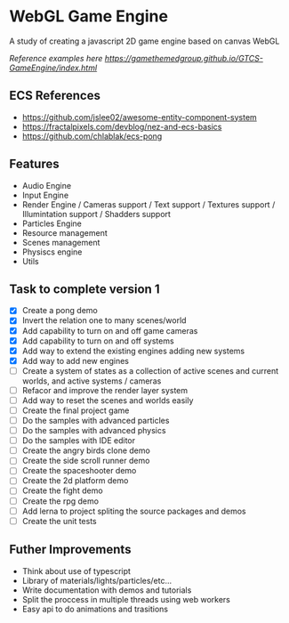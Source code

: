 # WebGL Game Engine

A study of creating a javascript 2D game engine based on canvas WebGL

_Reference examples here <https://gamethemedgroup.github.io/GTCS-GameEngine/index.html>_

## ECS References

- <https://github.com/jslee02/awesome-entity-component-system>
- <https://fractalpixels.com/devblog/nez-and-ecs-basics>
- <https://github.com/chlablak/ecs-pong>

## Features

- Audio Engine
- Input Engine
- Render Engine / Cameras support / Text support / Textures support / Illumintation support / Shadders support
- Particles Engine
- Resource management
- Scenes management
- Physiscs engine
- Utils

## Task to complete version 1

- [x] Create a pong demo
- [x] Invert the relation one to many scenes/world
- [x] Add capability to turn on and off game cameras
- [x] Add capability to turn on and off systems
- [x] Add way to extend the existing engines adding new systems
- [x] Add way to add new engines
- [ ] Create a system of states as a collection of active scenes and current worlds, and active systems / cameras
- [ ] Refacor and improve the render layer system
- [ ] Add way to reset the scenes and worlds easily
- [ ] Create the final project game
- [ ] Do the samples with advanced particles
- [ ] Do the samples with advanced physics
- [ ] Do the samples with IDE editor
- [ ] Create the angry birds clone demo
- [ ] Create the side scroll runner demo
- [ ] Create the spaceshooter demo
- [ ] Create the 2d platform demo
- [ ] Create the fight demo
- [ ] Create the rpg demo
- [ ] Add lerna to project spliting the source packages and demos
- [ ] Create the unit tests

## Futher Improvements

- Think about use of typescript
- Library of materials/lights/particles/etc...
- Write documentation with demos and tutorials
- Split the proccess in multiple threads using web workers
- Easy api to do animations and trasitions

